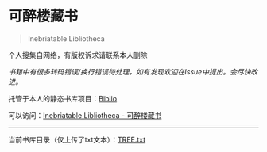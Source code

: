 # 可醉楼藏书

> Inebriatable Libliotheca

个人搜集自网络，有版权诉求请联系本人删除

*书籍中有很多转码错误/换行错误待处理，如有发现欢迎在Issue中提出。会尽快改进。*

托管于本人的静态书库项目：[Biblio](http://biblio.butfly.net/)

可以访问：[Inebriatable Libliotheca - 可醉楼藏书](https://biblio.butfly.net#fe63a7cccabfd318da7e322502e1c2fe=Inebriatable%20Libliotheca)

--------

当前书库目录（仅上传了txt文本）：[TREE.txt](https://liblio.butfly.net/TREE.txt)
